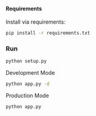 #### Requirements

 Install via requirements:

 ```bash
 pip install -r requirements.txt
 ```

### Run

```bash
python setup.py
```

 Development Mode

 ```bash
 python app.py -d
 ```

 Production Mode

 ```bash
 python app.py
 ```
